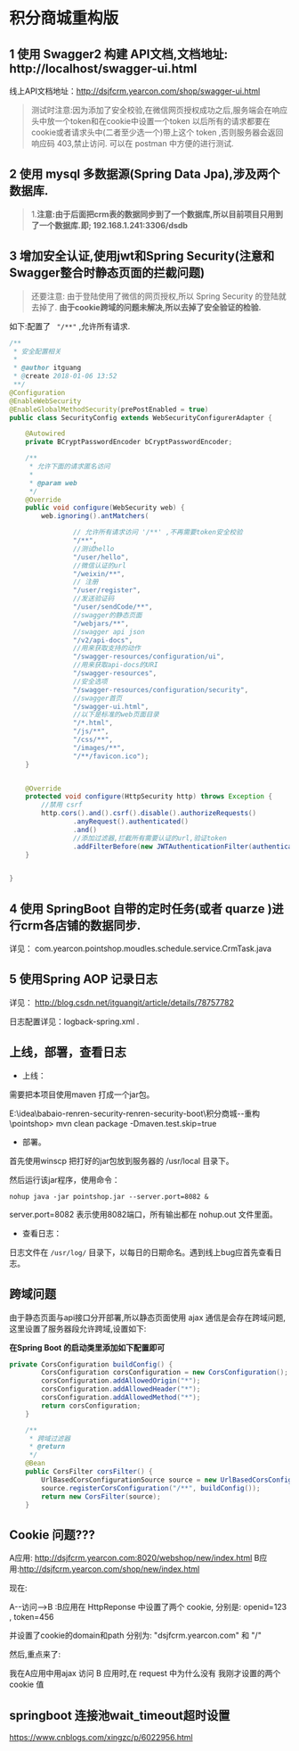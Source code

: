 # 积分商城重构版

## 1 使用 Swagger2 构建 API文档,文档地址: http://localhost/swagger-ui.html 
线上API文档地址：http://dsjfcrm.yearcon.com/shop/swagger-ui.html

> 测试时注意:因为添加了安全校验,在微信网页授权成功之后,服务端会在响应头中放一个token和在cookie中设置一个token
  以后所有的请求都要在cookie或者请求头中(二者至少选一个)带上这个 token ,否则服务器会返回响应码 403,禁止访问.
  可以在 postman 中方便的进行测试.

## 2 使用 mysql 多数据源(Spring Data Jpa),涉及两个数据库.

> 1.**注意:由于后面把crm表的数据同步到了一个数据库,所以目前项目只用到了一个数据库.即; 192.168.1.241:3306/dsdb**

## 3 增加安全认证,使用jwt和Spring Security(注意和Swagger整合时静态页面的拦截问题)
> 还要注意: 由于登陆使用了微信的网页授权,所以 Spring Security 的登陆就去掉了.
> **由于cookie跨域的问题未解决,所以去掉了安全验证的检验.**

如下:配置了 ` "/**"` ,允许所有请求.

```java
/**
 * 安全配置相关
 *
 * @author itguang
 * @create 2018-01-06 13:52
 **/
@Configuration
@EnableWebSecurity
@EnableGlobalMethodSecurity(prePostEnabled = true)
public class SecurityConfig extends WebSecurityConfigurerAdapter {

    @Autowired
    private BCryptPasswordEncoder bCryptPasswordEncoder;

    /**
     * 允许下面的请求匿名访问
     *
     * @param web
     */
    @Override
    public void configure(WebSecurity web) {
        web.ignoring().antMatchers(

                // 允许所有请求访问 '/**' ,不再需要token安全校验
                "/**",
                //测试hello
                "/user/hello",
                //微信认证的url
                "/weixin/**",
                // 注册
                "/user/register",
                //发送验证码
                "/user/sendCode/**",
                //swagger的静态页面
                "/webjars/**",
                //swagger api json
                "/v2/api-docs",
                //用来获取支持的动作
                "/swagger-resources/configuration/ui",
                //用来获取api-docs的URI
                "/swagger-resources",
                //安全选项
                "/swagger-resources/configuration/security",
                //swagger首页
                "/swagger-ui.html",
                //以下是标准的web页面目录
                "/*.html",
                "/js/**",
                "/css/**",
                "/images/**",
                "/**/favicon.ico");
    }


    @Override
    protected void configure(HttpSecurity http) throws Exception {
        //禁用 csrf
        http.cors().and().csrf().disable().authorizeRequests()
                .anyRequest().authenticated()
                .and()
                //添加过滤器,拦截所有需要认证的url,验证token
                .addFilterBefore(new JWTAuthenticationFilter(authenticationManager()), UsernamePasswordAuthenticationFilter.class);
    }


}
```



## 4 使用 SpringBoot 自带的定时任务(或者 quarze )进行crm各店铺的数据同步.

详见： com.yearcon.pointshop.moudles.schedule.service.CrmTask.java 


## 5 使用Spring AOP 记录日志

详见： http://blog.csdn.net/itguangit/article/details/78757782

日志配置详见：logback-spring.xml .


## 上线，部署，查看日志

* 上线：

需要把本项目使用maven 打成一个jar包。

E:\idea\babaio-renren-security-renren-security-boot\积分商城--重构\pointshop> mvn clean package  -Dmaven.test.skip=true

* 部署。

首先使用winscp 把打好的jar包放到服务器的 /usr/local 目录下。

然后运行该jar程序，使用命令：

```
nohup java -jar pointshop.jar --server.port=8082 &
```
server.port=8082 表示使用8082端口，所有输出都在 nohup.out 文件里面。

* 查看日志： 

日志文件在 `/usr/log/` 目录下，以每日的日期命名。遇到线上bug应首先查看日志。


## 跨域问题

由于静态页面与api接口分开部署,所以静态页面使用 ajax 通信是会存在跨域问题,这里设置了服务器段允许跨域,设置如下:

**在Spring Boot 的启动类里添加如下配置即可**

```java
private CorsConfiguration buildConfig() {
		CorsConfiguration corsConfiguration = new CorsConfiguration();
		corsConfiguration.addAllowedOrigin("*");
		corsConfiguration.addAllowedHeader("*");
		corsConfiguration.addAllowedMethod("*");
		return corsConfiguration;
	}

	/**
	 * 跨域过滤器
	 * @return
	 */
	@Bean
	public CorsFilter corsFilter() {
		UrlBasedCorsConfigurationSource source = new UrlBasedCorsConfigurationSource();
		source.registerCorsConfiguration("/**", buildConfig());
		return new CorsFilter(source);
	}
```


## Cookie 问题???

A应用: http://dsjfcrm.yearcon.com:8020/webshop/new/index.html
B应用:http://dsjfcrm.yearcon.com/shop/new/index.html

现在:

A--访问-->B  :B应用在 HttpReponse 中设置了两个 cookie, 分别是: openid=123  , token=456

并设置了cookie的domain和path 分别为:  "dsjfcrm.yearcon.com" 和 "/" 

然后,重点来了:

我在A应用中用ajax 访问 B 应用时,在 request 中为什么没有 我刚才设置的两个 cookie 值

## springboot 连接池wait_timeout超时设置

https://www.cnblogs.com/xingzc/p/6022956.html
